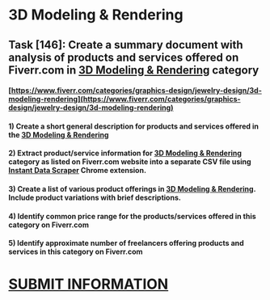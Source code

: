 # 3D Modeling & Rendering
## Task [146]: Create a summary document with analysis of products and services offered on Fiverr.com in [3D Modeling & Rendering](https://www.fiverr.com/categories/graphics-design/jewelry-design/3d-modeling-rendering) category
#### [https://www.fiverr.com/categories/graphics-design/jewelry-design/3d-modeling-rendering](https://www.fiverr.com/categories/graphics-design/jewelry-design/3d-modeling-rendering)
#### 1) Create a short general description for products and services offered in the [3D Modeling & Rendering](https://www.fiverr.com/categories/graphics-design/jewelry-design/3d-modeling-rendering)
#### 2) Extract product/service information for [3D Modeling & Rendering](https://www.fiverr.com/categories/graphics-design/jewelry-design/3d-modeling-rendering) category as listed on Fiverr.com website into a separate CSV file using [Instant Data Scraper](https://chrome.google.com/webstore/detail/instant-data-scraper/ofaokhiedipichpaobibbnahnkdoiiah) Chrome extension.
#### 3) Create a list of various product offerings in [3D Modeling & Rendering](https://www.fiverr.com/categories/graphics-design/jewelry-design/3d-modeling-rendering). Include product variations with brief descriptions.
#### 4) Identify common price range for the products/services offered in this category on Fiverr.com
#### 5) Identify approximate number of freelancers offering products and services in this category on Fiverr.com

# [SUBMIT INFORMATION](https://forms.office.com/r/8AEKjkLxKG)
